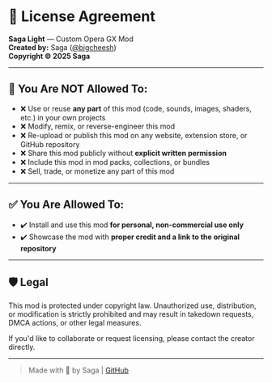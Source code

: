 # 📄 License Agreement

**Saga Light** — Custom Opera GX Mod  
**Created by:** Saga ([@bigcheesh](https://github.com/bigcheesh))  
**Copyright © 2025 Saga**

---

## 🚫 You Are **NOT** Allowed To:

- ❌ Use or reuse **any part** of this mod (code, sounds, images, shaders, etc.) in your own projects  
- ❌ Modify, remix, or reverse-engineer this mod  
- ❌ Re-upload or publish this mod on any website, extension store, or GitHub repository  
- ❌ Share this mod publicly without **explicit written permission**  
- ❌ Include this mod in mod packs, collections, or bundles  
- ❌ Sell, trade, or monetize any part of this mod

---

## ✅ You Are **Allowed** To:

- ✔️ Install and use this mod **for personal, non-commercial use only**
- ✔️ Showcase the mod with **proper credit and a link to the original repository**

---

## 🛡️ Legal

This mod is protected under copyright law. Unauthorized use, distribution, or modification is strictly prohibited and may result in takedown requests, DMCA actions, or other legal measures.

If you'd like to collaborate or request licensing, please contact the creator directly.

---

> Made with 💜 by Saga | [GitHub](https://github.com/bigcheesh)
